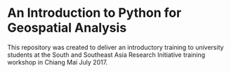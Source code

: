 # An Introduction to Python for Geospatial Analysis

This repository was created to deliver an introductory training to university students at the South and Southeast Asia Research Initiative training workshop in Chiang Mai July 2017. 
